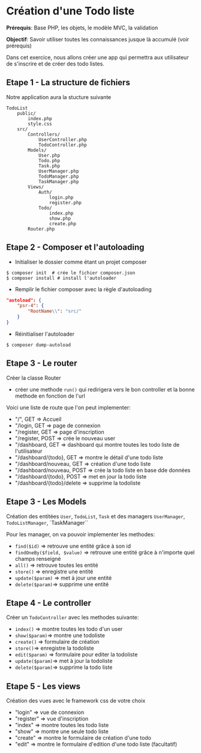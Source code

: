 # Création d'une Todo liste

**Prérequis**: Base PHP, les objets, le modèle MVC, la validation

**Objectif**: Savoir utiliser toutes les connaissances jusque là accumulé (voir prérequis)

Dans cet exercice, nous allons créer une app qui permettra aux utilisateur de s'inscrire et de créer des todo listes.

## Etape 1 - La structure de fichiers

Notre application aura la stucture suivante

```
TodoList
    public/
        index.php
        style.css
    src/
        Controllers/
            UserController.php
            TodoController.php
        Models/
            User.php
            Todo.php
            Task.php
            UserManager.php
            TodoManager.php
            TaskManager.php
        Views/
            Auth/
                login.php
                register.php
            Todo/
                index.php
                show.php
                create.php
        Router.php
```

## Etape 2 - Composer et l'autoloading

- Initialiser le dossier comme étant un projet composer 

```shell
$ composer init  # crée le fichier composer.json
$ composer install # install l'autoloader
```

- Remplir le fichier composer avec la règle d'autoloading

```json
"autoload": {
    "psr-4": {
        "RootName\\": "src/"
    }
}
```

- Réinitialiser l'autoloader

```shell
$ composer dump-autoload
```

## Etape 3 - Le router 

Créer la classe Router

- créer une methode `run()` qui redirigera vers le bon controller et la bonne methode en fonction de l'url

Voici une liste de route que l'on peut implementer:

- "/", GET => Accueil
- "/login, GET => page de connexion
- "/register, GET => page d'inscription
- "/register, POST =>  crée le nouveau user
- "/dashboard, GET => dashboard qui montre toutes les todo liste de l'utilisateur
- "/dashboard/{todo}, GET => montre le détail d'une todo liste
- "/dashboard/nouveau, GET => création d'une todo liste
- "/dashboard/nouveau, POST => crée la todo liste en base dde données
- "/dashboard/{todo}, POST => met en jour la todo liste
- "/dashboard/{todo}/delete => supprime la todoliste

## Etape 3 - Les Models

Création des entitées `User`, `TodoList`, `Task` et des managers `UserManager`, `TodoListManager`, `TaskManager``

Pour les manager, on va pouvoir implementer les methodes:

- `find($id)` => retrouve une entité grâce à son id
- `findOneBy($field, $value)` => retrouve une entité grâce à n'importe quel champs renseigné
- `all()` => retrouve toutes les entité
- `store()` => enregistre une entité
- `update($param)` => met à jour une entité
- `delete($param)`=> supprime une entité

## Etape 4 - Le controller

Créer un `TodoController` avec les methodes suivante:

- `index()` => montre toutes les todo d'un user
- `show($param)`=> montre une todoliste
- `create()` => formulaire de création
- `store()`=> enregistre la todoliste
- `edit($param)` => formulaire pour editer la todoliste
- `update($param)`=> met à jour la todoliste
- `delete($param)`=> supprime la todo liste

## Etape 5 - Les views

Création des vues avec le framework css de votre choix

- "login" => vue de connexion
- "register" => vue d'inscription
- "index" => montre toutes les todo liste
- "show" => montre une seule todo liste
- "create" => montre le formulaire de création d'une todo
- "edit" => montre le formulaire d'edition d'une todo liste (facultatif)